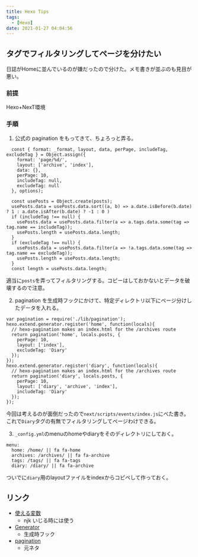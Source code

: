 ```yaml
---
title: Hexo Tips
tags:
  - [Hexo]
date: 2021-01-27 04:04:56
---
```


## タグでフィルタリングしてページを分けたい
日誌がHomeに並んでいるのが嫌だったので分けた。メモ書きが並ぶのも見目が悪い。
### 前提
Hexo+NexT環境

### 手順
1. 公式の pagination をもってきて、ちょろっと弄る。

```
  const { format: _format, layout, data, perPage, includeTag, excludeTag } = Object.assign({
    format: 'page/%d/',
    layout: ['archive', 'index'],
    data: {},
    perPage: 10,
    includeTag: null,
    excludeTag: null
  }, options);

  const usePosts = Object.create(posts);
  usePosts.data = usePosts.data.sort((a, b) => a.date.isBefore(b.date) ? 1 : a.date.isAfter(b.date) ? -1 : 0 )
  if (includeTag !== null) {
    usePosts.data = usePosts.data.filter(a => a.tags.data.some(tag => tag.name == includeTag));
    usePosts.length = usePosts.data.length;
  }
  if (excludeTag !== null) {
    usePosts.data = usePosts.data.filter(a => !a.tags.data.some(tag => tag.name == excludeTag));
    usePosts.length = usePosts.data.length;
  }
  const length = usePosts.data.length;
```

適当に`posts`を弄ってフィルタリングする。コピーはしておかないとデータを破壊するので注意。

2. pagination を生成時フックにかけて、特定ディレクトリ以下にページ分けしたデータを入れる。

```
var pagination = require('./lib/pagination');
hexo.extend.generator.register('home', function(locals){
  // hexo-pagination makes an index.html for the /archives route
  return pagination('home', locals.posts, {
    perPage: 10,
    layout: ['index'],
    excludeTag: 'Diary'
  });
});
hexo.extend.generator.register('diary', function(locals){
  // hexo-pagination makes an index.html for the /archives route
  return pagination('diary', locals.posts, {
    perPage: 10,
    layout: ['diary', 'archive', 'index'],
    includeTag: 'Diary'
  });
});
```

今回は考えるのが面倒だったので`next/scripts/events/index.js`にべた書き。これで`Diary`タグの有無でフィルタリングしてページわけできる。

3. `_config.yml`のmenuのhomeやdiaryをそのディレクトリにしておく。

```
menu:
  home: /home/ || fa fa-home
  archives: /archives/ || fa fa-archive
  tags: /tags/ || fa fa-tags
  diary: /diary/ || fa fa-archive
```

ついでに`diary`用のlayoutファイルをindexからコピペして作っておく。


## リンク
- [使える変数](https://hexo.io/docs/variables#Site-Variables)
  - njk いじる時には使う
- [Generator](https://hexo.io/api/generator.html)
  - 生成時フック
- [pagination](https://github.com/hexojs/hexo-pagination)
  - 元ネタ